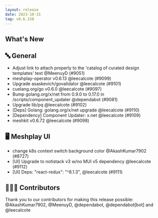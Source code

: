 ```yaml
---
layout: release
date: 2023-10-15
tag: v0.6.158
---
```


## What's New
## 🔤 General
- Adjust link to attach properly to the 'catalog of curated design templates' text @MeenuyD (#9051)
- meshplay-operator v0.6.13 @leecalcote (#9099)
- Upgrade asaskevich/govalidator @leecalcote (#9101)
- cuelang.org/go v0.6.0 @leecalcote (#9097)
- Bump golang.org/x/net from 0.9.0 to 0.17.0 in /scripts/component_updater @dependabot (#9081)
- Upgrade lib/pq @leecalcote (#9102)
- [Deps] Golang: golang.org/x/net upgrade @leecalcote (#9110)
- [Dependency] Component Updater: x.net @leecalcote (#9109)
- meshkit v0.6.72 @leecalcote (#9098)

## 🖥 Meshplay UI

- change k8s context switch background color @AkashKumar7902 (#8727)
- [UI] Upgrade to notistack v3 w/no MUI v5 dependency @leecalcote (#9112)
- [UI] Deps: "react-redux": "^8.1.3", @leecalcote (#9111)

## 👨🏽‍💻 Contributors

Thank you to our contributors for making this release possible:
@AkashKumar7902, @MeenuyD, @dependabot, @dependabot[bot] and @leecalcote
